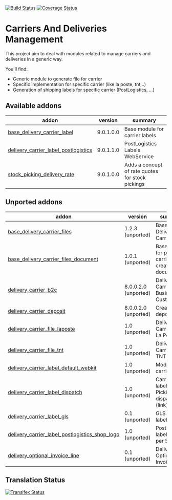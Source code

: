 [![Build Status](https://travis-ci.org/OCA/carrier-delivery.svg?branch=9.0)](https://travis-ci.org/OCA/carrier-delivery)
[![Coverage Status](https://coveralls.io/repos/OCA/carrier-delivery/badge.svg?branch=9.0)](https://coveralls.io/r/OCA/carrier-delivery?branch=9.0)

Carriers And Deliveries Management
==================================

This project aim to deal with modules related to manage carriers and deliveries in a generic way.

You'll find:

 - Generic module to generate file for carrier
 - Specific implementation for specific carrier (like la poste, tnt,..)
 - Generation of shipping labels for specific carrier (PostLogistics, ...)

[//]: # (addons)

Available addons
----------------
addon | version | summary
--- | --- | ---
[base_delivery_carrier_label](base_delivery_carrier_label/) | 9.0.1.0.0 | Base module for carrier labels
[delivery_carrier_label_postlogistics](delivery_carrier_label_postlogistics/) | 9.0.1.1.0 | PostLogistics Labels WebService
[stock_picking_delivery_rate](stock_picking_delivery_rate/) | 9.0.1.0.0 | Adds a concept of rate quotes for stock pickings


Unported addons
---------------
addon | version | summary
--- | --- | ---
[base_delivery_carrier_files](base_delivery_carrier_files/) | 1.2.3 (unported) | Base Delivery Carrier Files
[base_delivery_carrier_files_document](base_delivery_carrier_files_document/) | 1.0.1 (unported) | Base module for picking carrier files creation for document
[delivery_carrier_b2c](delivery_carrier_b2c/) | 8.0.0.2.0 (unported) | Delivery Carrier Business To Customer
[delivery_carrier_deposit](delivery_carrier_deposit/) | 8.0.0.2.0 (unported) | Create deposit slips
[delivery_carrier_file_laposte](delivery_carrier_file_laposte/) | 1.0 (unported) | Delivery Carrier File: La Poste
[delivery_carrier_file_tnt](delivery_carrier_file_tnt/) | 1.0 (unported) | Delivery Carrier File: TNT
[delivery_carrier_label_default_webkit](delivery_carrier_label_default_webkit/) | 1.0 (unported) | Module for carrier labels
[delivery_carrier_label_dispatch](delivery_carrier_label_dispatch/) | 1.0 (unported) | Carrier labels - Picking dispatch (link)
[delivery_carrier_label_gls](delivery_carrier_label_gls/) | 0.1 (unported) | GLS carrier label printing
[delivery_carrier_label_postlogistics_shop_logo](delivery_carrier_label_postlogistics_shop_logo/) | 1.0 (unported) | PostLogistics labels - logo per Shop
[delivery_optional_invoice_line](delivery_optional_invoice_line/) | 0.1 (unported) | Delivery Optional Invoice Line

[//]: # (end addons)

Translation Status
------------------
[![Transifex Status](https://www.transifex.com/projects/p/OCA-carrier-delivery-9-0/chart/image_png)](https://www.transifex.com/projects/p/OCA-carrier-delivery-9-0)
